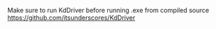 
Make sure to run KdDriver before running .exe from compiled source
https://github.com/itsunderscores/KdDriver
